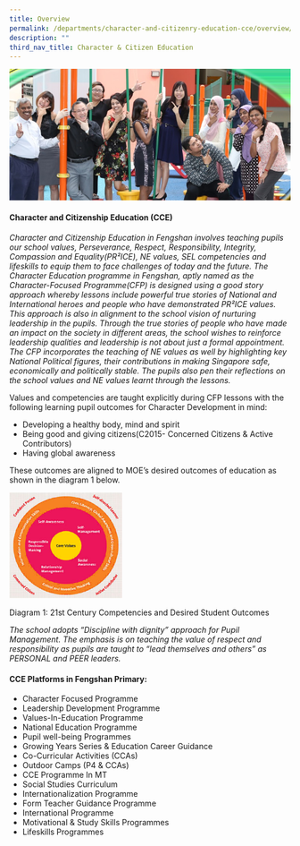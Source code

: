 ```yaml
---
title: Overview
permalink: /departments/character-and-citizenry-education-cce/overview/
description: ""
third_nav_title: Character & Citizen Education
---
```

<img src="/images/cce1.jpg">
<h4><strong>Character and Citizenship Education (CCE)</strong></h4>
<p><em>Character and Citizenship Education in Fengshan involves teaching pupils our school values, Perseverance, Respect, Responsibility, Integrity, Compassion and Equality(PR&sup2;ICE), NE values, SEL competencies and lifeskills to equip them to face challenges of today and the future. The Character Education programme in Fengshan, aptly named as the Character-Focused Programme(CFP) is designed using a good story approach whereby lessons include powerful true stories of National and International heroes and people who have demonstrated PR&sup2;ICE values. This approach is also in alignment to the school vision of nurturing leadership in the pupils. Through the true stories of people who have made an impact on the society in different areas, the school wishes to reinforce leadership qualities and leadership is not about just a formal appointment. The CFP incorporates the teaching of NE values as well by highlighting key National Political figures, their contributions in making Singapore safe, economically and politically stable. The pupils also pen their reflections on the school values and NE values learnt through the lessons.</em></p>
<p>Values and competencies are taught explicitly during CFP lessons with the following learning pupil outcomes for Character Development in mind:</p>
<ul>
<li>Developing a healthy body, mind and spirit</li>
<li>Being good and giving citizens(C2015- Concerned Citizens &amp; Active Contributors)</li>
<li>Having global awareness</li>
</ul>
<p>These outcomes are aligned to MOE&rsquo;s desired outcomes of education as shown in the diagram 1 below.</p>
<img style="width: 40%;" src="/images/cce2.jpg">
<p>Diagram 1: 21st Century Competencies and Desired Student Outcomes</p>
<p><em>The school adopts &ldquo;Discipline with dignity&rdquo; approach for Pupil Management. The emphasis is on teaching the value of respect and responsibility as pupils are taught to &ldquo;lead themselves and others&rdquo; as PERSONAL and PEER leaders.</em></p>
<h4><strong>CCE Platforms in Fengshan Primary:</strong></h4>
<ul>
<li>Character Focused Programme</li>
<li>Leadership Development Programme</li>
<li>Values-In-Education Programme</li>
<li>National Education Programme</li>
<li>Pupil well-being Programmes</li>
<li>Growing Years Series &amp; Education Career Guidance</li>
<li>Co-Curricular Activities (CCAs)</li>
<li>Outdoor Camps (P4 &amp; CCAs)</li>
<li>CCE Programme In MT</li>
<li>Social Studies Curriculum</li>
<li>Internationalization Programme</li>
<li>Form Teacher Guidance Programme</li>
<li>International Programme</li>
<li>Motivational &amp; Study Skills Programmes</li>
<li>Lifeskills Programmes</li>
</ul>